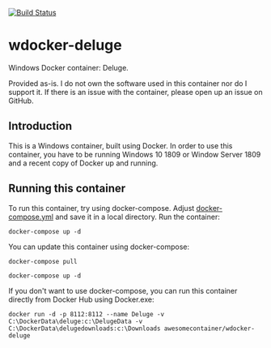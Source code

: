 [![Build Status](https://dev.azure.com/AwesomeContainer/AzurePipeline/_apis/build/status/deluge/AzurePipeline-wdocker-deluge-dev?branchName=dev)](https://dev.azure.com/AwesomeContainer/AzurePipeline/_build/latest?definitionId=4&branchName=dev)

# wdocker-deluge
Windows Docker container: Deluge.

Provided as-is. I do not own the software used in this container nor do I support it. If there is an issue with the container, please open up an issue on GitHub.

## Introduction
This is a Windows container, built using Docker.  In order to use this container, you have to be running Windows 10 1809 or Window Server 1809 and a recent copy of Docker up and running. 

## Running this container
To run this container, try using docker-compose. Adjust [docker-compose.yml](https://github.com/AwesomeContainer/wdocker-deluge/blob/master/docker-compose.yml) and save it in a local directory. Run the container:

  `docker-compose up -d`

You can update this container using docker-compose:

  `docker-compose pull`
  
  `docker-compose up -d`

If you don't want to use docker-compose, you can run this container directly from Docker Hub using Docker.exe:

  `docker run -d -p 8112:8112 --name Deluge -v C:\DockerData\deluge:c:\DelugeData -v C:\DockerData\delugedownloads:c:\Downloads awesomecontainer/wdocker-deluge`
